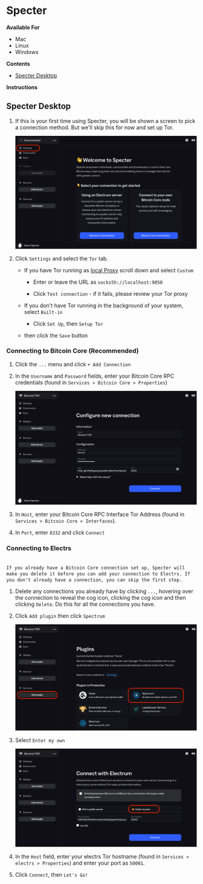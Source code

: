 # Specter

**Available For**

- Mac
- Linux
- Windows

**Contents**
- [Specter Desktop](#specter-desktop)

**Instructions**


## Specter Desktop

1. If this is your first time using Specter, you will be shown a screen to pick a connection method. But we'll skip this for now and set up Tor.

    ![Specter first open](./assets/specter-start.png)

1. Click `Settings` and select the `Tor` tab.

    - If you have Tor running as [local Proxy](../../../user-manual/connecting-remotely.md#running-tor-in-the-background-on-your-phonelaptop) scroll down and select `Custom`

        - Enter or leave the URL as `socks5h://localhost:9050`

        - Click `Test connection` - if it fails, please review your Tor proxy

    - If you don't have Tor running in the background of your system, select `Built-in`

        - Click `Set Up`, then `Setup Tor`

    - then click the `Save` button

### Connecting to Bitcoin Core (Recommended)

1. Click the `...` menu and click `+ Add Connection`

1. In the `Username` and `Password` fields, enter your Bitcoin Core RPC credentials (found in `Services > Bitcoin Core > Properties`)

    ![Specter Bitcoin RPC](./assets/specter-new.png)

1. In `Host`, enter your Bitcoin Core RPC Interface Tor Address (found in `Services > Bitcoin Core > Interfaces`).

1. In `Port`, enter `8332` and click `Connect`

### Connecting to Electrs

```admonish note

If you already have a Bitcoin Core connection set up, Specter will make you delete it before you can add your connection to Electrs. If you don't already have a connection, you can skip the first step.

```

1. Delete any connections you already have by clicking `...`, hovering over the connection to reveal the cog icon, clicking the cog icon and then clicking `Delete`. Do this for all the connections you have.

1. Click `Add plugin` then click `Spectrum`

    ![Specter add plugin](./assets/specter-spectrum.png)

1. Select `Enter my own`

    ![Specter Electrs](./assets/specter-electrs.png)

1. In the `Host` field, enter your electrs Tor hostname (found in `Services > electrs > Properties`) and enter your port as `50001`.

1. Click `Connect`, then `Let's Go!`